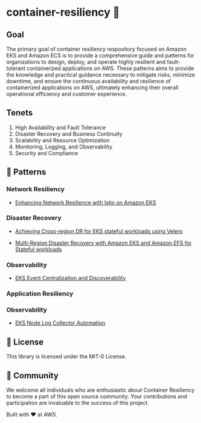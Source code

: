 # container-resiliency 🚀

## Goal

The primary goal of container resiliency respository focused on Amazon EKS and Amazon ECS is to provide a comprehensive guide and patterns for organizations to design, deploy, and operate highly resilient and fault-tolerant containerized applications on AWS. These patterns aims to provide the knowledge and practical guidance necessary to mitigate risks, minimize downtime, and ensure the continuous availability and resilience of containerized applications on AWS, ultimately enhancing their overall operational efficiency and customer experience.

## Tenets

1. High Availability and Fault Tolerance
2. Disaster Recovery and Business Continuity
3. Scalability and Resource Optimization
4. Monitoring, Logging, and Observability
5. Security and Compliance

## 🧱 Patterns
### Network Resiliency
* [Enhancing Network Resilience with Istio on Amazon EKS](https://aws-blogs-prod.amazon.com/opensource/enhancing-network-resilience-with-istio-on-amazon-eks/) 

### Disaster Recovery
* [Achieving Cross-region DR for EKS stateful workloads using Velero](https://github.com/aws-samples/container-resiliency/tree/main/patterns/disaster-recovery/dr-using-Velero)
  
* [Multi-Region Disaster Recovery with Amazon EKS and Amazon EFS for Stateful workloads](https://aws.amazon.com/blogs/containers/multi-region-disaster-recovery-with-amazon-eks-and-amazon-efs-for-stateful-workloads/)

### Observability
* [EKS Event Centralization and Discoverability](https://github.com/aws-samples/container-resiliency/tree/main/patterns/observability/eks-event-centralization-discoverability)

### Application Resiliency

### Observability
* [EKS Node Log Collector Automation](https://github.com/aws-samples/container-resiliency/tree/main/patterns/auto-analysis/eks-node-log-automation)

## 💼 License
This library is licensed under the MIT-0 License.

## 🙌 Community
We welcome all individuals who are enthusiastic about Container Resiliency to become a part of this open source community. Your contributions and participation are invaluable to the success of this project.

Built with ❤️ at AWS.
